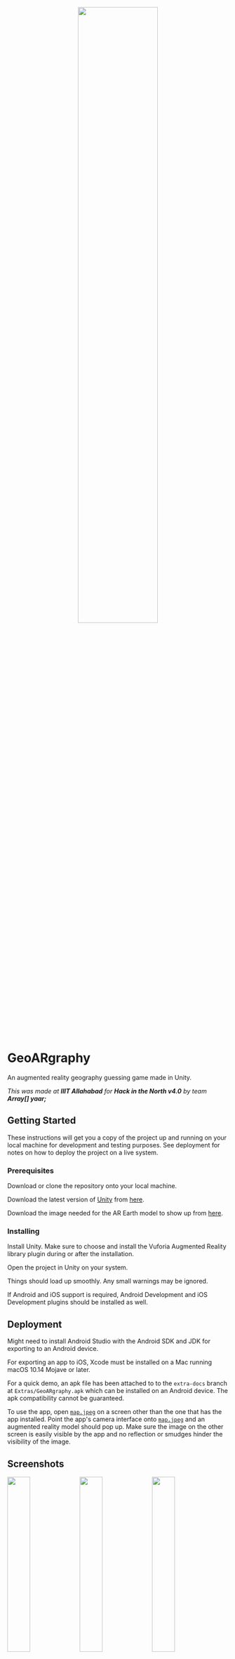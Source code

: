 <p align="center">
  <img width="60%" src="https://github.com/rajatdiptabiswas/GeoARgraphy/blob/extra-docs/Extras/Logo.PNG">
</p>

# GeoARgraphy
An augmented reality geography guessing game made in Unity.

*This was made at **IIIT Allahabad** for **Hack in the North v4.0** by team **Array[] yaar;***



## Getting Started

These instructions will get you a copy of the project up and running on your local machine for development and testing purposes. See deployment for notes on how to deploy the project on a live system.

### Prerequisites

Download or clone the repository onto your local machine.

Download the latest version of [Unity](http://www.unity.com/) from [here](https://unity3d.com/get-unity/download).

Download the image needed for the AR Earth model to show up from [here](https://github.com/rajatdiptabiswas/GeoARgraphy/blob/extra-docs/map.jpeg).

### Installing

Install Unity. Make sure to choose and install the Vuforia Augmented Reality library plugin during or after the installation.

Open the project in Unity on your system.

Things should load up smoothly. Any small warnings may be ignored.

If Android and iOS support is required, Android Development and iOS Development plugins should be installed as well.



## Deployment

Might need to install Android Studio with the Android SDK and JDK for exporting to an Android device.

For exporting an app to iOS, Xcode must be installed on a Mac running macOS 10.14 Mojave or later.

For a quick demo, an apk file has been attached to to the `extra-docs` branch at `Extras/GeoARgraphy.apk` which can be installed on an Android device. The apk compatibility cannot be guaranteed.

To use the app, open [`map.jpeg`](https://github.com/rajatdiptabiswas/GeoARgraphy/blob/extra-docs/map.jpeg) on a screen other than the one that has the app installed. Point the app's camera interface onto [`map.jpeg`](https://github.com/rajatdiptabiswas/GeoARgraphy/blob/extra-docs/map.jpeg) and an augmented reality model should pop up. Make sure the image on the other screen is easily visible by the app and no reflection or smudges hinder the visibility of the image.


## Screenshots

<img src="https://github.com/rajatdiptabiswas/GeoARgraphy/blob/extra-docs/Screenshots/germany-where.jpg" width="32%"> <img src="https://github.com/rajatdiptabiswas/GeoARgraphy/blob/extra-docs/Screenshots/china-found.jpg" width="32%"> <img src="https://github.com/rajatdiptabiswas/GeoARgraphy/blob/extra-docs/Screenshots/japan-found.jpg" width="32%">
<img src="https://github.com/rajatdiptabiswas/GeoARgraphy/blob/extra-docs/Screenshots/us-found.jpg" width="32%"> <img src="https://github.com/rajatdiptabiswas/GeoARgraphy/blob/extra-docs/Screenshots/brazil-found.jpg" width="32%"> <img src="https://github.com/rajatdiptabiswas/GeoARgraphy/blob/extra-docs/Screenshots/demo.jpg" width="32%">


## Built With

* [Unity](http://www.unity.com/) - Cross-platform real-time game engine developed by Unity Technologies
* [Inkscape](https://inkscape.org) - Free and open-source vector graphics editor
* [Boxy SVG](https://boxy-svg.com) - Online tool for editing SVG files
* [Microsoft Visual Studio](https://visualstudio.microsoft.com/) - Integrated development environment for C# from Microsoft
* [Vuforia](https://developer.vuforia.com/) - Augmented reality software development kit (SDK) for mobile devices that enables the creation of augmented reality applications
* [Processing](http://processing.org/) - Open-source graphical library and integrated development environment/playground built for the electronic arts, new media art and visual design



## Contributing

Please read [CONTRIBUTING.md](https://gist.github.com/PurpleBooth/b24679402957c63ec426) for details on our code of conduct, and the process for submitting pull requests to us.



## Versioning

We used [GitHub](http://www.github.com/) for versioning. For the versions available, see the [tags on this repository](https://github.com/rajatdiptabiswas/GeoARgraphy/tags). 



## Authors

* **Rajat Dipta Biswas** - *Lead Developer* - [rajatdiptabiswas](https://github.com/rajatdiptabiswas)
* **Ashish Gopal Hattimare** - *Developer and UX Designer* - [ashishgopalhattimare](https://github.com/ashishgopalhattimare)
* **Akash Yadav** - *Tester and Designer* - [aky91](https://github.com/aky91)
* **Saurabh** - *Developer and Game Designer* - [UnixLoverSaurabh](https://github.com/UnixLoverSaurabh)

See also the list of [contributors](https://github.com/rajatdiptabiswas/GeoARgraphy/contributors) who participated in this project.



## License

This project is licensed under the MIT License - see the [LICENSE.md](LICENSE.md) file for details

## Acknowledgments

* [Unity3D Documentations](https://docs.unity3d.com/Manual/index.html)
* [Unity Answers](https://answers.unity.com/index.html)
* [Your-Vector-Maps.com](https://www.your-vector-maps.com/world/-144-free-vector-world-maps/?imagelist=wrld-bas)
* Unity Asset Store - [Planet Earth Free by Headwards](https://assetstore.unity.com/packages/3d/environments/sci-fi/planet-earth-free-23399)
* Unity Script Reference - [RaycastHit TextureCoord2](https://docs.unity3d.com/2017.3/Documentation/ScriptReference/RaycastHit-textureCoord2.html)
* Unity Forum - [Find pixel colour under object position](https://forum.unity.com/threads/find-pixel-colour-under-object-position.327284/)
* [StackOverflow](https://stackoverflow.com)

